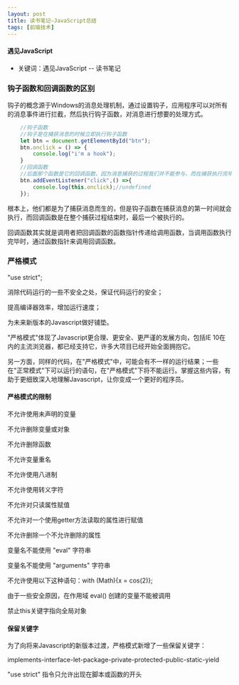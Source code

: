 ```yaml
---
layout: post
title: 读书笔记—JavaScript总结
tags: [前端技术]
---
```

#### 遇见JavaScript

* 关键词：遇见JavaScript -- 读书笔记

### 钩子函数和回调函数的区别

钩子的概念源于Windows的消息处理机制，通过设置钩子，应用程序可以对所有的消息事件进行拦截，然后执行钩子函数，对消息进行想要的处理方式。

```JavaScript
    //钩子函数
    //钩子是在捕获消息的时候立即执行钩子函数
    let btn = document.getElementById("btn");
    btn.onclick = () => {
        console.log("i'm a hook");
    }
    //回调函数
    //后面那个函数是它的回调函数，因为消息捕获的过程我们并不能参与，而在捕获执行完毕的时候，回调函数才会执行，我们可以把对消息的处理写在回调函数里
    btn.addEventListener("click",() =>{
        console.log(this.onclick);//undefined
    });
```

根本上，他们都是为了捕获消息而生的，但是钩子函数在捕获消息的第一时间就会执行，而回调函数是在整个捕获过程结束时，最后一个被执行的。

回调函数其实就是调用者把回调函数的函数指针传递给调用函数，当调用函数执行完毕时，通过函数指针来调用回调函数。

### 严格模式

"use strict";

消除代码运行的一些不安全之处，保证代码运行的安全；

提高编译器效率，增加运行速度；

为未来新版本的Javascript做好铺垫。

"严格模式"体现了Javascript更合理、更安全、更严谨的发展方向，包括IE 10在内的主流浏览器，都已经支持它，许多大项目已经开始全面拥抱它。

另一方面，同样的代码，在"严格模式"中，可能会有不一样的运行结果；一些在"正常模式"下可以运行的语句，在"严格模式"下将不能运行。掌握这些内容，有助于更细致深入地理解Javascript，让你变成一个更好的程序员。

#### 严格模式的限制

不允许使用未声明的变量

不允许删除变量或对象

不允许删除函数

不允许变量重名

不允许使用八进制

不允许使用转义字符

不允许对只读属性赋值

不允许对一个使用getter方法读取的属性进行赋值

不允许删除一个不允许删除的属性

变量名不能使用 "eval" 字符串

变量名不能使用 "arguments" 字符串

不允许使用以下这种语句：with (Math){x = cos(2)};

由于一些安全原因，在作用域 eval() 创建的变量不能被调用

禁止this关键字指向全局对象

#### 保留关键字

为了向将来Javascript的新版本过渡，严格模式新增了一些保留关键字：

implements-interface-let-package-private-protected-public-static-yield

"use strict" 指令只允许出现在脚本或函数的开头


























